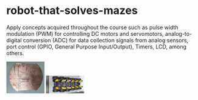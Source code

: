 # robot-that-solves-mazes
Apply concepts acquired throughout the course such as pulse width modulation (PWM) for controlling DC motors and servomotors, analog-to-digital conversion (ADC) for data collection signals from analog sensors, port control (GPIO, General Purpose Input/Output), Timers, LCD, among others.

<p float="left">
  <img src="https://github.com/ThiagoLahass/robot-that-solves-mazes/blob/bd134505da17be8866e695be7ffaac8328ec2ef7/images/robotic1.jpeg" width="100" />
  <img src="https://github.com/ThiagoLahass/robot-that-solves-mazes/blob/b2964947acf20478596f60ea1d3436659ea97d3c/images/robotic2.jpeg" width="100" />
</p>